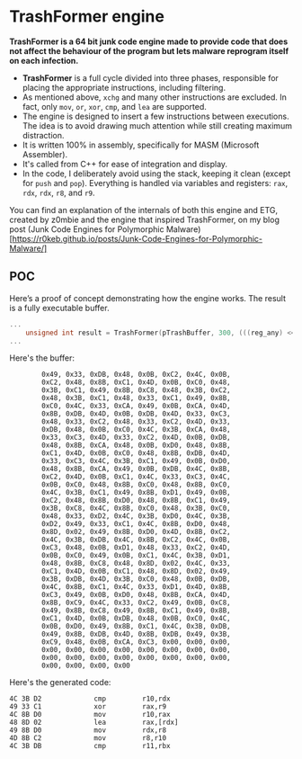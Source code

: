 # TrashFormer engine

**TrashFormer is a 64 bit junk code engine made to provide code that does not affect the behaviour of the program but lets malware reprogram itself on each infection.**
- **TrashFormer** is a full cycle divided into three phases, responsible for placing the appropriate instructions, including filtering.
- As mentioned above, `xchg` and many other instructions are excluded. In fact, only `mov`, `or`, `xor`, `cmp`, and `lea` are supported.
- The engine is designed to insert a few instructions between executions. The idea is to avoid drawing much attention while still creating maximum distraction.
- It is written 100% in assembly, specifically for MASM (Microsoft Assembler).
- It's called from C++ for ease of integration and display.
- In the code, I deliberately avoid using the stack, keeping it clean (except for `push` and `pop`). Everything is handled via variables and registers: `rax`, `rdx`, `rdx`, `r8`, and `r9`.

You can find an explanation of the internals of both this engine and ETG, created by z0mbie and the engine that inspired TrashFormer, on my blog post (Junk Code Engines for Polymorphic Malware)[https://r0keb.github.io/posts/Junk-Code-Engines-for-Polymorphic-Malware/]

## POC
Here’s a proof of concept demonstrating how the engine works. The result is a fully executable buffer.

```cpp
...
	unsigned int result = TrashFormer(pTrashBuffer, 300, (((reg_any) << 24) | ((any_cmd) << 16) | ((reg_any_any) << 8) | (0xFF)));
...
```

Here's the buffer:
```
        0x49, 0x33, 0xDB, 0x48, 0x0B, 0xC2, 0x4C, 0x0B,
        0xC2, 0x48, 0x8B, 0xC1, 0x4D, 0x0B, 0xC0, 0x48,
        0x3B, 0xC1, 0x49, 0x8B, 0xC8, 0x48, 0x3B, 0xC2,
        0x48, 0x3B, 0xC1, 0x48, 0x33, 0xC1, 0x49, 0x8B,
        0xC0, 0x4C, 0x33, 0xCA, 0x49, 0x0B, 0xCA, 0x4D,
        0x8B, 0xDB, 0x4D, 0x0B, 0xDB, 0x4D, 0x33, 0xC3,
        0x48, 0x33, 0xC2, 0x48, 0x33, 0xC2, 0x4D, 0x33,
        0xDB, 0x48, 0x0B, 0xC0, 0x4C, 0x3B, 0xCA, 0x48,
        0x33, 0xC3, 0x4D, 0x33, 0xC2, 0x4D, 0x0B, 0xDB,
        0x48, 0x8B, 0xCA, 0x48, 0x0B, 0xD0, 0x48, 0x8B,
        0xC1, 0x4D, 0x0B, 0xC0, 0x48, 0x8B, 0xDB, 0x4D,
        0x33, 0xC3, 0x4C, 0x3B, 0xC1, 0x49, 0x0B, 0xD0,
        0x48, 0x8B, 0xCA, 0x49, 0x0B, 0xDB, 0x4C, 0x8B,
        0xC2, 0x4D, 0x0B, 0xC1, 0x4C, 0x33, 0xC3, 0x4C,
        0x0B, 0xC0, 0x48, 0x8B, 0xC0, 0x48, 0x8B, 0xC0,
        0x4C, 0x3B, 0xC1, 0x49, 0x8B, 0xD1, 0x49, 0x0B,
        0xC2, 0x48, 0x8B, 0xD0, 0x48, 0x8B, 0xC1, 0x49,
        0x3B, 0xC8, 0x4C, 0x8B, 0xC0, 0x48, 0x3B, 0xC0,
        0x48, 0x33, 0xD2, 0x4C, 0x3B, 0xD0, 0x4C, 0x3B,
        0xD2, 0x49, 0x33, 0xC1, 0x4C, 0x8B, 0xD0, 0x48,
        0x8D, 0x02, 0x49, 0x8B, 0xD0, 0x4D, 0x8B, 0xC2,
        0x4C, 0x3B, 0xDB, 0x4C, 0x8B, 0xC2, 0x4C, 0x0B,
        0xC3, 0x48, 0x0B, 0xD1, 0x48, 0x33, 0xC2, 0x4D,
        0x0B, 0xC0, 0x49, 0x0B, 0xC1, 0x4C, 0x3B, 0xD1,
        0x48, 0x8B, 0xC8, 0x48, 0x8D, 0x02, 0x4C, 0x33,
        0xC1, 0x4D, 0x0B, 0xC1, 0x48, 0x8D, 0x02, 0x49,
        0x3B, 0xDB, 0x4D, 0x3B, 0xC0, 0x48, 0x0B, 0xDB,
        0x4C, 0x8B, 0xC1, 0x4C, 0x33, 0xD1, 0x4D, 0x8B,
        0xC3, 0x49, 0x0B, 0xD0, 0x48, 0x8B, 0xCA, 0x4D,
        0x8B, 0xC9, 0x4C, 0x33, 0xC2, 0x49, 0x0B, 0xC8,
        0x49, 0x8B, 0xC8, 0x49, 0x8B, 0xC1, 0x49, 0x8B,
        0xC1, 0x4D, 0x0B, 0xDB, 0x48, 0x0B, 0xC0, 0x4C,
        0x0B, 0xD0, 0x49, 0x8B, 0xC1, 0x4C, 0x3B, 0xDB,
        0x49, 0x8B, 0xDB, 0x4D, 0x8B, 0xDB, 0x49, 0x3B,
        0xC9, 0x48, 0x0B, 0xCA, 0xC3, 0x00, 0x00, 0x00,
        0x00, 0x00, 0x00, 0x00, 0x00, 0x00, 0x00, 0x00,
        0x00, 0x00, 0x00, 0x00, 0x00, 0x00, 0x00, 0x00,
        0x00, 0x00, 0x00, 0x00
```

Here's the generated code:
```
4C 3B D2             cmp         r10,rdx  
49 33 C1             xor         rax,r9  
4C 8B D0             mov         r10,rax  
48 8D 02             lea         rax,[rdx]  
49 8B D0             mov         rdx,r8  
4D 8B C2             mov         r8,r10  
4C 3B DB             cmp         r11,rbx 
```
